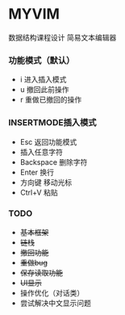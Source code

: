 # MYVIM
数据结构课程设计 简易文本编辑器
### 功能模式（默认）
- i 进入插入模式
- u 撤回此前操作
- r 重做已撤回的操作
### INSERTMODE插入模式
- Esc 返回功能模式
- 插入任意字符
- Backspace 删除字符
- Enter 换行
- 方向键 移动光标
- Ctrl+V 粘贴
### TODO
- ~~基本框架~~
- ~~链栈~~
- ~~撤回功能~~
- ~~重做bug~~
- ~~保存读取功能~~
- ~~UI显示~~
- 操作优化（对话类）
- 尝试解决中文显示问题